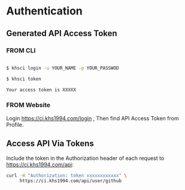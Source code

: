 # Authentication

## Generated API Access Token

### FROM CLI

```bash

$ khsci login -u YOUR_NAME -p YOUR_PASSWOD

$ khsci token

Your access token is XXXXX
```

### FROM Website

Login https://ci.khs1994.com/login , Then find API Access Token from Profile.

## Access API Via Tokens

Include the token in the Authorization header of each request to https://ci.khs1994.com/api:

```bash
curl -H "Authorization: token xxxxxxxxxxxx" \
     https://ci.khs1994.com/api/user/github
```
